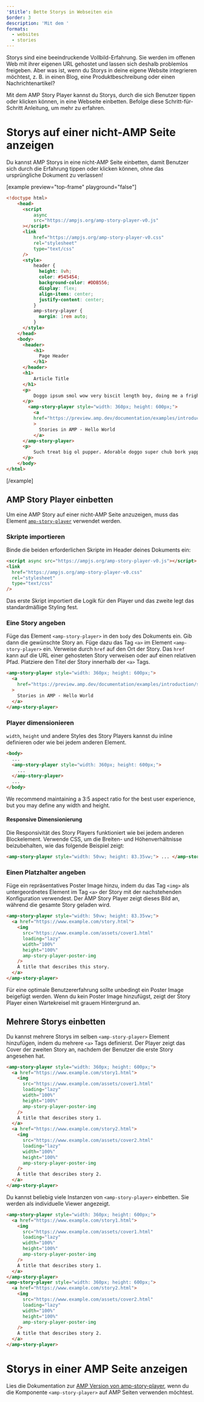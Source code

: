 ```yaml
---
'$title': Bette Storys in Webseiten ein
$order: 3
description: 'Mit dem '
formats:
  - websites
  - stories
---
```


Storys sind eine beeindruckende Vollbild-Erfahrung. Sie werden im offenen Web mit ihrer eigenen URL gehostet und lassen sich deshalb problemlos freigeben. Aber was ist, wenn du Storys in deine eigene Website integrieren möchtest, z. B. in einen Blog, eine Produktbeschreibung oder einen Nachrichtenartikel?

Mit dem AMP Story Player kannst du Storys, durch die sich Benutzer tippen oder klicken können, in eine Webseite einbetten. Befolge diese Schritt-für-Schritt Anleitung, um mehr zu erfahren.

# Storys auf einer nicht-AMP Seite anzeigen

Du kannst AMP Storys in eine nicht-AMP Seite einbetten, damit Benutzer sich durch die Erfahrung tippen oder klicken können, ohne das ursprüngliche Dokument zu verlassen!

[example preview="top-frame" playground="false"]

```html
<!doctype html>
    <head>
      <script
          async
          src="https://ampjs.org/amp-story-player-v0.js"
      ></script>
      <link
          href="https://ampjs.org/amp-story-player-v0.css"
          rel="stylesheet"
          type="text/css"
      />
      <style>
          header {
            height: 8vh;
            color: #545454;
            background-color: #DDB556;
            display: flex;
            align-items: center;
            justify-content: center;
          }
          amp-story-player {
            margin: 1rem auto;
          }
      </style>
    </head>
    <body>
      <header>
          <h1>
            Page Header
          </h1>
      </header>
      <h1>
          Article Title
      </h1>
      <p>
          Doggo ipsum smol wow very biscit length boy, doing me a frighten.  Borking doggo doggo heckin dat tungg tho, heckin good boys. Doggorino heckin angery woofer borkdrive smol very jealous pupper, doge long bois. Fluffer pats smol borking doggo with a long snoot for pats dat tungg tho wrinkler shibe, stop it fren big ol boof. Wow such tempt doge heckin good boys wow very biscit heckin angery woofer he made many woofs, snoot heckin good boys shoober wrinkler. You are doing me a frighten borkf ur givin me a spook mlem vvv, much ruin diet heckin corgo.
      </p>
        <amp-story-player style="width: 360px; height: 600px;">
          <a
          href="https://preview.amp.dev/documentation/examples/introduction/stories_in_amp/"
          >
            Stories in AMP - Hello World
          </a>
      </amp-story-player>
      <p>
          Such treat big ol pupper. Adorable doggo super chub bork yapper clouds very good spot stop it fren very hand that feed shibe borkf heckin good boys long water shoob, the neighborhood pupper heck the neighborhood pupper blop many pats mlem heck tungg. noodle horse. Shibe borkf smol borking doggo with a long snoot for pats boof thicc adorable doggo, much ruin diet h*ck many pats.
      </p>
    </body>
</html>
```

[/example]

## AMP Story Player einbetten

Um eine AMP Story auf einer nicht-AMP Seite anzuzeigen, muss das Element [`amp-story-player`](https://github.com/ampproject/amphtml/blob/main/docs/spec/amp-story-player.md) verwendet werden.

### Skripte importieren

Binde die beiden erforderlichen Skripte im Header deines Dokuments ein:

```html
<script async src="https://ampjs.org/amp-story-player-v0.js"></script>
<link
  href="https://ampjs.org/amp-story-player-v0.css"
  rel="stylesheet"
  type="text/css"
/>
```

Das erste Skript importiert die Logik für den Player und das zweite legt das standardmäßige Styling fest.

### Eine Story angeben

Füge das Element `<amp-story-player>` in den `body` des Dokuments ein. Gib dann die gewünschte Story an. Füge dazu das Tag `<a>` im Element `<amp-story-player>` ein. Verweise durch `href` auf den Ort der Story. Das `href` kann auf die URL einer gehosteten Story verweisen oder auf einen relativen Pfad. Platziere den Titel der Story innerhalb der `<a>` Tags.

```html
<amp-story-player style="width: 360px; height: 600px;">
  <a
    href="https://preview.amp.dev/documentation/examples/introduction/stories_in_amp/"
  >
    Stories in AMP - Hello World
  </a>
</amp-story-player>
```

### Player dimensionieren

`width`, `height` und andere Styles des Story Players kannst du inline definieren oder wie bei jedem anderen Element.

```html
<body>
  ...
  <amp-story-player style="width: 360px; height: 600px;">
    ...
  </amp-story-player>
  ...
</body>
```

We recommend maintaining a 3:5 aspect ratio for the best user experience, but you may define any width and height.

#### Responsive Dimensionierung

Die Responsivität des Story Players funktioniert wie bei jedem anderen Blockelement. Verwende CSS, um die Breiten- und Höhenverhältnisse beizubehalten, wie das folgende Beispiel zeigt:

```html
<amp-story-player style="width: 50vw; height: 83.35vw;"> ... </amp-story-player>
```

### Einen Platzhalter angeben

Füge ein repräsentatives Poster Image hinzu, indem du das Tag `<img>` als untergeordnetes Element im Tag `<a>` der Story mit der nachstehenden Konfiguration verwendest. Der AMP Story Player zeigt dieses Bild an, während die gesamte Story geladen wird.

```html
<amp-story-player style="width: 50vw; height: 83.35vw;">
  <a href="https://www.example.com/story.html">
    <img
      src="https://www.example.com/assets/cover1.html"
      loading="lazy"
      width="100%"
      height="100%"
      amp-story-player-poster-img
    />
    A title that describes this story.
  </a>
</amp-story-player>
```

Für eine optimale Benutzererfahrung sollte unbedingt ein Poster Image beigefügt werden. Wenn du kein Poster Image hinzufügst, zeigt der Story Player einen Wartekreisel mit grauem Hintergrund an.

## Mehrere Storys einbetten

Du kannst mehrere Storys im selben `<amp-story-player>` Element hinzufügen, indem du mehrere `<a>` Tags definierst. Der Player zeigt das Cover der zweiten Story an, nachdem der Benutzer die erste Story angesehen hat.

```html
<amp-story-player style="width: 360px; height: 600px;">
  <a href="https://www.example.com/story1.html">
    <img
      src="https://www.example.com/assets/cover1.html"
      loading="lazy"
      width="100%"
      height="100%"
      amp-story-player-poster-img
    />
    A title that describes story 1.
  </a>
  <a href="https://www.example.com/story2.html">
    <img
      src="https://www.example.com/assets/cover2.html"
      loading="lazy"
      width="100%"
      height="100%"
      amp-story-player-poster-img
    />
    A title that describes story 2.
  </a>
</amp-story-player>
```

Du kannst beliebig viele Instanzen von `<amp-story-player>` einbetten. Sie werden als individuelle Viewer angezeigt.

```html
<amp-story-player style="width: 360px; height: 600px;">
  <a href="https://www.example.com/story1.html">
    <img
      src="https://www.example.com/assets/cover1.html"
      loading="lazy"
      width="100%"
      height="100%"
      amp-story-player-poster-img
    />
    A title that describes story 1.
  </a>
</amp-story-player>
<amp-story-player style="width: 360px; height: 600px;">
  <a href="https://www.example.com/story2.html">
    <img
      src="https://www.example.com/assets/cover2.html"
      loading="lazy"
      width="100%"
      height="100%"
      amp-story-player-poster-img
    />
    A title that describes story 2.
  </a>
</amp-story-player>
```

# Storys in einer AMP Seite anzeigen

Lies die Dokumentation zur [AMP Version von amp-story-player](https://amp.dev/documentation/components/amp-story-player/?format=stories), wenn du die Komponente `<amp-story-player>` auf AMP Seiten verwenden möchtest.
